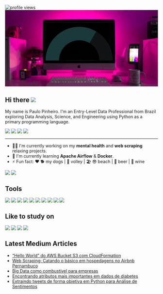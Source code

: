 <!-- https://yhype.me/dashboard  -->
![profile views](https://komarev.com/ghpvc/?username=pplpauloo&style=flat-square)
![banner](src/banner.gif)
## Hi there <img height='40px' src='https://camo.githubusercontent.com/d3359cb00ab0b5ed8f2e1fe3fceb4fbaf3b614340f8c0db99c17b9f50b351770/68747470733a2f2f656d6f6a69732e736c61636b6d6f6a69732e636f6d2f656d6f6a69732f696d616765732f313533313834393433302f343234362f626c6f622d73756e676c61737365732e6769663f31353331383439343330'>

My name is Paulo Pinheiro. I'm an Entry-Level Data Professional from Brazil exploring Data Analysis, Science, and Engineering using Python as a primary programming language.

<!-- links externos -->
<div>
  <a href='https://wa.me/+5581996646530' target='_blank'><img src='https://img.shields.io/badge/WhatsApp-25D366?style=for-the-badge&logo=whatsapp&logoColor=white' target='_blank'></a>
  <a href='mailto:pplpauloo@gmail.com'><img src='https://img.shields.io/badge/Gmail-D14836?style=for-the-badge&logo=gmail&logoColor=white'></a>
  <a href='https://linkedin.com/in/pplpauloo' target='_blank'><img src='https://img.shields.io/badge/LinkedIn-0077B5?style=for-the-badge&logo=linkedin&logoColor=white' target='_blank'></a>
  <a href='https://pplpauloo.medium.com' target='_blank'><img src='https://img.shields.io/badge/Medium-12100E?style=for-the-badge&logo=medium&logoColor=white' target='_blank'></a>
</div>
<hr>

- 💆‍♂️ I'm currently working on my **mental health** and **web scraping** relaxing projects.
- 🌱 I'm currently learning **Apache Airflow** & **Docker**.
- ⚡ Fun fact: ❤️ 🐕 my dogs | 🏐 volley | 🏖️ 😎 beach | 🍻 beer | 🍷 wine

<div>
  <img height='180em', src='https://github-readme-stats.vercel.app/api?username=pplpauloo&show_icons=true&theme=tokyonight&hide="total-issues"'>
  <img height='180em', src='https://github-readme-stats.vercel.app/api/top-langs/?username=pplpauloo&theme=tokyonight'>
</div>

## Tools
<div>
  <img src='https://img.shields.io/badge/Python-3776AB?style=for-the-badge&logo=python&logoColor=white' target='_blank'>
  <img src='https://img.shields.io/badge/MySQL-00000F?style=for-the-badge&logo=mysql&logoColor=white' target='_blank'>
  <img src='https://img.shields.io/badge/MongoDB-4EA94B?style=for-the-badge&logo=mongodb&logoColor=white' target='_blank'>
  <img src='https://img.shields.io/badge/Heroku-430098?style=for-the-badge&logo=heroku&logoColor=white' target='_blank'>
  <img src='https://img.shields.io/badge/Amazon_AWS-232F3E?style=for-the-badge&logo=amazon-aws&logoColor=white' target='_blank'>
  <img src='https://img.shields.io/badge/Google_Cloud-4285F4?style=for-the-badge&logo=google-cloud&logoColor=white' target='_blank'>
  <img src='https://img.shields.io/badge/jupyter-%23FA0F00.svg?style=for-the-badge&logo=jupyter&logoColor=white' target='_blank'>
  <img src='https://img.shields.io/badge/sublime_text-%23575757.svg?style=for-the-badge&logo=sublime-text&logoColor=important' target='_blank'>
  <img src='https://img.shields.io/badge/Visual%20Studio%20Code-0078d7.svg?style=for-the-badge&logo=visual-studio-code&logoColor=white' target='_blank'>
  <img src='https://img.shields.io/badge/git-%23F05033.svg?style=for-the-badge&logo=git&logoColor=white' target='_blank'>
</div>

## Like to study on
<div>
  <img src='https://img.shields.io/badge/Coursera-%230056D2.svg?style=for-the-badge&logo=Coursera&logoColor=white' target='_blank'>
  <img src='https://img.shields.io/badge/Freecodecamp-%23123.svg?&style=for-the-badge&logo=freecodecamp&logoColor=green' target='_blank'>
  <img src='https://img.shields.io/badge/KhanAcademy-%2314BF96.svg?style=for-the-badge&logo=KhanAcademy&logoColor=white' target='_blank'>
  <img src='https://img.shields.io/badge/Udemy-A435F0?style=for-the-badge&logo=Udemy&logoColor=white' target='_blank'>
</div>

## Latest Medium Articles
<!-- MEDIUM:START -->
- [“Hello World” do AWS Bucket S3 com CloudFormation](https://pplpauloo.medium.com/hello-world-do-aws-bucket-s3-com-cloudformation-c6b4cbffde83?source=rss-915451cd44c------2)
- [Web Scraping: Catando o básico em hospedagens no Airbnb Pernambuco](https://pplpauloo.medium.com/web-scraping-catando-o-b%C3%A1sico-em-hospedagens-no-airbnb-pernambuco-a5f036ef3879?source=rss-915451cd44c------2)
- [Big Data como combustível para empresas](https://pplpauloo.medium.com/big-data-como-combust%C3%ADvel-para-empresas-c156047a1dae?source=rss-915451cd44c------2)
- [Encontrando atributos mais importantes em dados de diabetes](https://pplpauloo.medium.com/encontrando-atributos-mais-importantes-em-dados-de-diabetes-b39d644c275c?source=rss-915451cd44c------2)
- [Extraindo tweets de forma objetiva em Python para Análise de Sentimentos](https://pplpauloo.medium.com/extraindo-tweets-de-forma-objetiva-em-python-para-an%C3%A1lise-de-sentimentos-74e1910ff4c3?source=rss-915451cd44c------2)
<!-- MEDIUM:END -->
